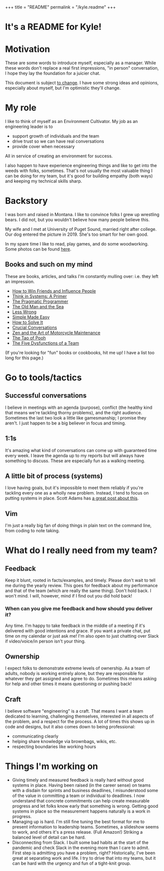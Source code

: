 +++
title = "README"
permalink = "/kyle.readme"
+++

# It's a README for Kyle!

# Motivation

These are some words to introduce myself, especially as a manager. While these words don't
replace a real first impressions, "in person" conversation, I hope they lay the foundation
for a juicier chat.

This document is subject [to change](https://github.com/krwenholz/krwenholz.github.io/content/manager_readme.md).
I have some strong ideas and opinions, especially about myself, but I'm optimistic they'll change.

# My role

I like to think of myself as an Environment Cultivator. My job as an engineering leader
is to

- support growth of individuals and the team
- drive trust so we can have real conversations
- provide cover when necessary

All in service of creating an environment for success.

I also happen to have experience engineering things and like to get into the weeds with
folks, sometimes. That's not usually the most valuable thing I can be doing for my team,
but it's good for building empathy (both ways) and keeping my technical skills sharp.

# Backstory

I was born and raised in Montana. I like to convince folks I grew up wrestling bears. I
did not, but you wouldn't believe how many people believe this.

My wife and I met at University of Puget Sound, married right after college. Our dog entered
the picture in 2019. She's too smart for her own good.

In my spare time I like to read, play games, and do some woodworking. Some photos can be
found [here](https://photos.google.com/share/AF1QipPPR5N7AuE28ucrJPX9brb6XxazXH6ohPlECQ_gxl3nRAepbHHwU6n-_xrqe8Hu0g?key=UHhNRUVld1NlZGc1OGtUWFlpZXNhN0tGUUZIbmtn).

## Books and such on my mind

These are books, articles, and talks I'm constantly mulling over: i.e. they left an impression.

- [How to Win Friends and Influence People](https://en.wikipedia.org/wiki/How_to_Win_Friends_and_Influence_People)
- [Think in Systems: A Primer](https://www.goodreads.com/book/show/3828902-thinking-in-systems)
- [The Pragmatic Programmer](https://en.wikipedia.org/wiki/The_Pragmatic_Programmer)
- [The Old Man and the Sea](https://en.wikipedia.org/wiki/The_Old_Man_and_the_Sea)
- [Less Wrong](https://www.lesswrong.com/)
- [Simple Made Easy](https://www.infoq.com/presentations/Simple-Made-Easy/)
- [How to Solve It](https://en.wikipedia.org/wiki/How_to_Solve_It)
- [Crucial Conversations](https://en.wikipedia.org/wiki/Crucial_Conversations:_Tools_for_Talking_When_Stakes_Are_High)
- [Zen and the Art of Motorcycle Maintenance](https://en.wikipedia.org/wiki/Zen_and_the_Art_of_Motorcycle_Maintenance)
- [The Tao of Pooh](https://en.wikipedia.org/wiki/The_Tao_of_Pooh)
- [The Five Dysfunctions of a Team](https://en.wikipedia.org/wiki/The_Five_Dysfunctions_of_a_Team)

(If you're looking for "fun" books or cookbooks, hit me up! I have a list too long for
this page.)

# Go to tools/tactics

## Successful conversations

I believe in meetings with an agenda (purpose), conflict (the healthy kind that means
we're tackling thorny problems), and the right audience. Sometimes the last two look a
little like gamesmanship; I promise they aren't. I just happen to be a big believer in
focus and timing.

## 1:1s

It's amazing what kind of conversations can come up with guaranteed time every week. I leave
the agenda up to my reports but will always have something to discuss. These are especially
fun as a walking meeting.

## A little bit of process (systems)

I love having goals, but it's impossible to meet them reliably if you're tackling every
one as a wholly new problem. Instead, I tend to focus on putting systems in place. Scott Adams
has [a great post about this](https://www.scottadamssays.com/2013/11/18/goals-vs-systems/).

## Vim

I'm just a really big fan of doing things in plain text on the command line, from coding
to note taking.

# What do I really need from my team?

## Feedback

Keep it blunt, rooted in facts/examples, and timely. Please don't wait to tell me during
the yearly review. This goes for feedback about my performance and that of the team (which
are really the same thing). Don't hold back. I won't mind. I will, however, mind if I find
out you did hold back!

### When can you give me feedback and how should you deliver it?

Any time. I'm happy to take feedback in the middle of a meeting if it's delivered with good
intentions and grace. If you want a private chat, put time on my calendar or just ask me!
I'm also open to just chatting over Slack if video/voice/in person isn't your thing.

## Ownership

I expect folks to demonstrate extreme levels of ownership. As a team of adults, nobody is
working entirely alone, but they are responsible for whatever they get assigned and agree
to do. Sometimes this means asking for help and other times it means questioning or pushing
back!

## Craft

I believe software "engineering" is a craft. That means I want a team dedicated to learning,
challenging themselves, interested in all aspects of the problem, and a respect for the
process. A lot of times this shows up in code and designs, but it also comes down to being
professional:

- communicating clearly
- helping share knowledge via brownbags, wikis, etc.
- respecting boundaries like working hours

# Things I'm working on

- Giving timely and measured feedback is really hard without good systems in place. Having
  been raised (in the career sense) on teams with a disdain for sprints and business deadlines,
  I misunderstood some of the value in committing a team or individual to deadlines. I now
  understand that concrete commitments can help create measurable progress and let folks know
  early that something is wrong. Getting good systems in place so the measurement happens
  naturally is a work in progress.
- Managing up is hard. I'm still fine tuning the best format for me to present information
  to leadership teams. Sometimes, a slideshow seems to work, and others it's a press release.
  (Full Amazon!) Striking a balanced level of detail can be hard.
- Disconnecting from Slack. I built some bad habits at the start of the pandemic and check
  Slack in the evening more than I care to admit. First step is admitting you have a problem,
  right? Historically, I've been great at separating work and life. I try to drive that into
  my teams, but it can be hard with the urgency and fun of a tight-knit group.
